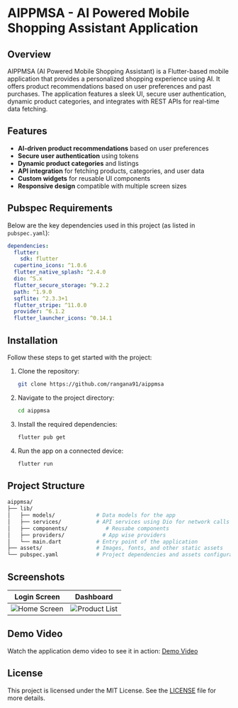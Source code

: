 # AIPPMSA - AI Powered Mobile Shopping Assistant Application

## Overview

AIPPMSA (AI Powered Mobile Shopping Assistant) is a Flutter-based mobile application that provides a personalized shopping experience using AI. It offers product recommendations based on user preferences and past purchases. The application features a sleek UI, secure user authentication, dynamic product categories, and integrates with REST APIs for real-time data fetching.

## Features

- **AI-driven product recommendations** based on user preferences
- **Secure user authentication** using tokens
- **Dynamic product categories** and listings
- **API integration** for fetching products, categories, and user data
- **Custom widgets** for reusable UI components
- **Responsive design** compatible with multiple screen sizes

## Pubspec Requirements

Below are the key dependencies used in this project (as listed in `pubspec.yaml`):

```yaml
dependencies:
  flutter:
    sdk: flutter
  cupertino_icons: ^1.0.6
  flutter_native_splash: ^2.4.0
  dio: ^5.x
  flutter_secure_storage: ^9.2.2
  path: ^1.9.0
  sqflite: ^2.3.3+1
  flutter_stripe: ^11.0.0
  provider: ^6.1.2
  flutter_launcher_icons: ^0.14.1
```

## Installation

Follow these steps to get started with the project:

1. Clone the repository:
   ```bash
   git clone https://github.com/rangana91/aippmsa
   ```
2. Navigate to the project directory:
   ```bash
   cd aippmsa
   ```
3. Install the required dependencies:
   ```bash
   flutter pub get
   ```
4. Run the app on a connected device:
   ```bash
   flutter run
   ```

## Project Structure

```bash
aippmsa/
├── lib/
│   ├── models/             # Data models for the app
│   ├── services/           # API services using Dio for network calls
│   ├── components/            # Reusabe components
│   ├── providers/            # App wise providers
│   └── main.dart           # Entry point of the application
├── assets/                 # Images, fonts, and other static assets
└── pubspec.yaml            # Project dependencies and assets configuration
```

## Screenshots

| Login Screen                      | Dashboard                       |
| --------------------------------- | ---------------------------------- |
| ![Home Screen](http://app.novatechlane.net/storage/appendix/mobile/Screenshot_20240913-225545124.jpg)  | ![Product List](http://app.novatechlane.net/storage/appendix/mobile/Screenshot_20240913-225639214.jpg)  |

## Demo Video

Watch the application demo video to see it in action: [Demo Video](http://app.novatechlane.net/storage/videos/application-demo.mp4)

## License

This project is licensed under the MIT License. See the [LICENSE](LICENSE) file for more details.
